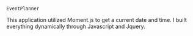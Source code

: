                                                                   EventPlanner
                                                                   
                                                                   
This application utilized Moment.js to get a current date and time. I built everything dynamically through Javascript and Jquery. 

